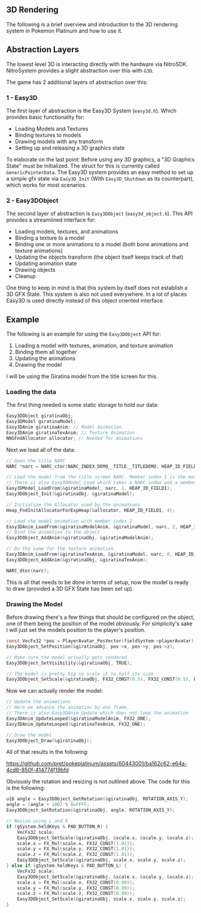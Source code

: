 ## 3D Rendering
The following is a brief overview and introduction to the 3D rendering system in Pokemon Platinum and how to use it.

## Abstraction Layers
The lowest level 3D is interacting directly with the hardware via NitroSDK. NitroSystem provides a slight abstraction over this with `G3D`.

The game has 2 additional layers of abstraction over this:
### 1 - Easy3D
The first layer of abstraction is the Easy3D System (`easy3d.h`). Which provides basic functionality for:
- Loading Models and Textures
- Binding textures to models
- Drawing models with any transform
- Setting up and releasing a 3D graphics state

To elaborate on the last point: Before using any 3D graphics, a "3D Graphics State" must be initialized. The struct for this is currently called `GenericPointerData`. The Easy3D system provides an easy method to set up a simple gfx state via `Easy3D_Init` (With `Easy3D_Shutdown` as its counterpart), which works for most scenarios.

### 2 - Easy3DObject
The second layer of abstraction is `Easy3DObject` (`easy3d_object.h`). This API provides a streamlined interface for:
- Loading models, textures, and animations
- Binding a texture to a model
- Binding one or more animations to a model (both bone animations and texture animations)
- Updating the objects transform (the object itself keeps track of that)
- Updating animation state
- Drawing objects
- Cleanup

One thing to keep in mind is that this system by itself does not establish a 3D GFX State.
This system is also not used everywhere. In a lot of places Easy3D is used directly instead of this object oriented interface.

## Example
The following is an example for using the `Easy3DObject` API for:
1. Loading a model with textures, animation, and texture animation
2. Binding them all together
3. Updating the animations
4. Drawing the model

I will be using the Giratina model from the title screen for this.

### Loading the data
The first thing needed is some static storage to hold our data:
```c
Easy3DObject giratinaObj;
Easy3DModel giratinaModel;
Easy3DAnim giratinaAnim; // Model Animation
Easy3DAnim giratinaTexAnim; // Texture Animation
NNSFndAllocator allocator; // Needed for Animations
```
Next we load all of the data:
```c
// Open the title NARC
NARC *narc = NARC_ctor(NARC_INDEX_DEMO__TITLE__TITLEDEMO, HEAP_ID_FIELD1);

// Load the model from the title screen NARC. Member index 1 is the model data.
// There is also Easy3DModel_Load which takes a NARC index and a member index.
Easy3DModel_LoadFrom(&giratinaModel, narc, 1, HEAP_ID_FIELD1);
Easy3DObject_Init(&giratinaObj, &giratinaModel);

// Initialize the Allocator used by the animations
Heap_FndInitAllocatorForExpHeap(&allocator, HEAP_ID_FIELD1, 4);

// Load the model animation with member index 2.
Easy3DAnim_LoadFrom(&giratinaModelAnim, &giratinaModel, narc, 2, HEAP_ID_FIELD1, &allocator);
// Bind the animation to the object
Easy3DObject_AddAnim(&giratinaObj, &giratinaModelAnim);

// Do the same for the texture animation
Easy3DAnim_LoadFrom(&giratinaTexAnim, &giratinaModel, narc, 0, HEAP_ID_FIELD1, &allocator);
Easy3DObject_AddAnim(&giratinaObj, &giratinaTexAnim);

NARC_dtor(narc);
```
This is all that needs to be done in terms of setup, now the model is ready to draw (provided a 3D GFX State has been set up).

### Drawing the Model
Before drawing there's a few things that should be configured on the object, one of them being the position of the model obviously. For simplicity's sake I will just set the models position to the player's position.
```c
const VecFx32 *pos = PlayerAvatar_PosVector(fieldSystem->playerAvatar);
Easy3DObject_SetPosition(&giratinaObj, pos->x, pos->y, pos->z);

// Make sure the model actually gets rendered
Easy3DObject_SetVisibility(&giratinaObj, TRUE); 

// The model is pretty big so scale it to half its size
Easy3DObject_SetScale(&giratinaObj, FX32_CONST(0.5), FX32_CONST(0.5), FX32_CONST(0.5)); 
```
Now we can actually render the model:
```c
// Update the animations
// Here we advance the animation by one frame.
// There is also Easy3DAnim_Update which does not loop the animation
Easy3DAnim_UpdateLooped(&giratinaModelAnim, FX32_ONE);
Easy3DAnim_UpdateLooped(&giratinaTexAnim, FX32_ONE);

// Draw the model
Easy3DObject_Draw(&giratinaObj);
```
All of that results in the following:

https://github.com/pret/pokeplatinum/assets/60443001/ba162c62-e64a-4cd6-850f-414774f19bfd

Obviously the rotation and resizing is not outlined above. The code for this is the following:
```c
u16 angle = Easy3DObject_GetRotation(&giratinaObj, ROTATION_AXIS_Y);
angle = (angle + 100) % 0xFFFF;
Easy3DObject_SetRotation(&giratinaObj, angle, ROTATION_AXIS_Y);

// Resize using L and R
if (gSystem.heldKeys & PAD_BUTTON_R) {
    VecFx32 scale;
    Easy3DObject_GetScale(&giratinaObj, &scale.x, &scale.y, &scale.z);
    scale.x = FX_Mul(scale.x, FX32_CONST(1.01));
    scale.y = FX_Mul(scale.y, FX32_CONST(1.01));
    scale.z = FX_Mul(scale.z, FX32_CONST(1.01));
    Easy3DObject_SetScale(&giratinaObj, scale.x, scale.y, scale.z);
} else if (gSystem.heldKeys & PAD_BUTTON_L) {
    VecFx32 scale;
    Easy3DObject_GetScale(&giratinaObj, &scale.x, &scale.y, &scale.z);
    scale.x = FX_Mul(scale.x, FX32_CONST(0.99));
    scale.y = FX_Mul(scale.y, FX32_CONST(0.99));
    scale.z = FX_Mul(scale.z, FX32_CONST(0.99));
    Easy3DObject_SetScale(&giratinaObj, scale.x, scale.y, scale.z);
}
```
